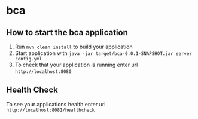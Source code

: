 # bca

How to start the bca application
---

1. Run `mvn clean install` to build your application
1. Start application with `java -jar target/bca-0.0.1-SNAPSHOT.jar server config.yml`
1. To check that your application is running enter url `http://localhost:8080`

Health Check
---

To see your applications health enter url `http://localhost:8081/healthcheck`
